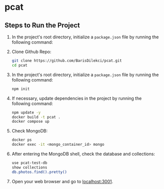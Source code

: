 # pcat

## Steps to Run the Project

1. In the project's root directory, initialize a `package.json` file by running the following command:
1. Clone Github Repo:

   ```bash
   git clone https://github.com/BarisDilekci/pcat.git
   cd pcat
   ```

2. In the project's root directory, initialize a `package.json` file by running the following command:

    ```bash
    npm init
    ```

3. If necessary, update dependencies in the project by running the following command:

    ```bash
    npm update -y
    docker build -t pcat .
    docker compose up
    ```

5. Check MongoDB:

    ```bash
    docker ps
    docker exec -it <mongo_container_id> mongo

    ```

6. After entering the MongoDB shell, check the database and collections:

    ```bash
    use pcat-test-db
   show collections
   db.photos.find().pretty()
    ```

7. Open your web browser and go to [localhost:3001](http://localhost:3001).
